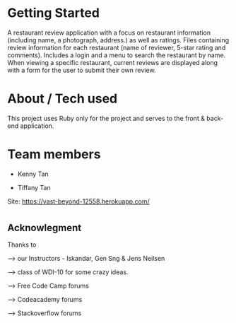 # Getting Started

A restaurant review application with a focus on restaurant information (including name, a photograph, address.) as well as ratings. Files containing review information for each restaurant (name of reviewer, 5-star rating and comments). Includes a login and a menu to search the restaurant by name. When viewing a specific restaurant, current reviews are displayed along with a form for the user to submit their own review.

# About / Tech used
This project uses Ruby only for the project and serves to the front & back-end application.


# Team members

 - Kenny Tan

 - Tiffany Tan

Site: https://vast-beyond-12558.herokuapp.com/


# <h2>Acknowlegment </h2>

Thanks to

--> our Instructors - Iskandar, Gen Sng & Jens Neilsen

--> class of WDI-10 for some crazy ideas.

--> Free Code Camp forums

--> Codeacademy forums

--> Stackoverflow forums
